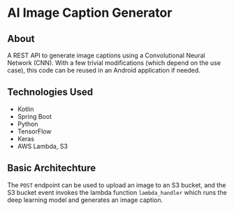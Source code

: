 # AI Image Caption Generator

## About
A REST API to generate image captions using a Convolutional Neural Network (CNN). With a few trivial modifications (which depend on the use case), this code can be reused in an Android application if needed.

## Technologies Used
  - Kotlin
  - Spring Boot
  - Python
  - TensorFlow
  - Keras
  - AWS Lambda, S3

## Basic Architechture
The `POST` endpoint can be used to upload an image to an S3 bucket, and the S3 bucket event invokes the lambda function `lambda_handler` which runs the deep learning model and generates an image caption.
